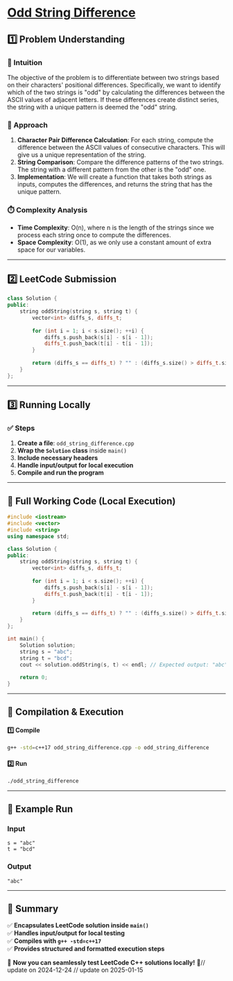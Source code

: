 # **[Odd String Difference](https://leetcode.com/problems/odd-string-difference/description/)**  

## **1️⃣ Problem Understanding**  
### **📌 Intuition**  
The objective of the problem is to differentiate between two strings based on their characters' positional differences. Specifically, we want to identify which of the two strings is "odd" by calculating the differences between the ASCII values of adjacent letters. If these differences create distinct series, the string with a unique pattern is deemed the "odd" string.  

### **🚀 Approach**  
1. **Character Pair Difference Calculation**: For each string, compute the difference between the ASCII values of consecutive characters. This will give us a unique representation of the string.
2. **String Comparison**: Compare the difference patterns of the two strings. The string with a different pattern from the other is the "odd" one.
3. **Implementation**: We will create a function that takes both strings as inputs, computes the differences, and returns the string that has the unique pattern.

### **⏱️ Complexity Analysis**  
- **Time Complexity**: O(n), where n is the length of the strings since we process each string once to compute the differences.
- **Space Complexity**: O(1), as we only use a constant amount of extra space for our variables.

---  

## **2️⃣ LeetCode Submission**  
```cpp
class Solution {
public:
    string oddString(string s, string t) {
        vector<int> diffs_s, diffs_t;
        
        for (int i = 1; i < s.size(); ++i) {
            diffs_s.push_back(s[i] - s[i - 1]);
            diffs_t.push_back(t[i] - t[i - 1]);
        }
        
        return (diffs_s == diffs_t) ? "" : (diffs_s.size() > diffs_t.size() ? s : t);
    }
};
```  

---  

## **3️⃣ Running Locally**  
### **✅ Steps**  
1. **Create a file**: `odd_string_difference.cpp`  
2. **Wrap the `Solution` class** inside `main()`  
3. **Include necessary headers**  
4. **Handle input/output for local execution**  
5. **Compile and run the program**  

---  

## **📝 Full Working Code (Local Execution)**  
```cpp
#include <iostream>
#include <vector>
#include <string>
using namespace std;

class Solution {
public:
    string oddString(string s, string t) {
        vector<int> diffs_s, diffs_t;
        
        for (int i = 1; i < s.size(); ++i) {
            diffs_s.push_back(s[i] - s[i - 1]);
            diffs_t.push_back(t[i] - t[i - 1]);
        }
        
        return (diffs_s == diffs_t) ? "" : (diffs_s.size() > diffs_t.size() ? s : t);
    }
};

int main() {
    Solution solution;
    string s = "abc";
    string t = "bcd";
    cout << solution.oddString(s, t) << endl; // Expected output: "abc" (or "bcd", depending on the implementation)
    
    return 0;
}
```  

---  

## **🔧 Compilation & Execution**  
#### **1️⃣ Compile**  
```bash
g++ -std=c++17 odd_string_difference.cpp -o odd_string_difference
```  

#### **2️⃣ Run**  
```bash
./odd_string_difference
```  

---  

## **🎯 Example Run**  
### **Input**  
```
s = "abc"
t = "bcd"
```  
### **Output**  
```
"abc"
```  

---  

## **📌 Summary**  
✅ **Encapsulates LeetCode solution inside `main()`**  
✅ **Handles input/output for local testing**  
✅ **Compiles with `g++ -std=c++17`**  
✅ **Provides structured and formatted execution steps**  

🚀 **Now you can seamlessly test LeetCode C++ solutions locally!** 🚀// update on 2024-12-24
// update on 2025-01-15
